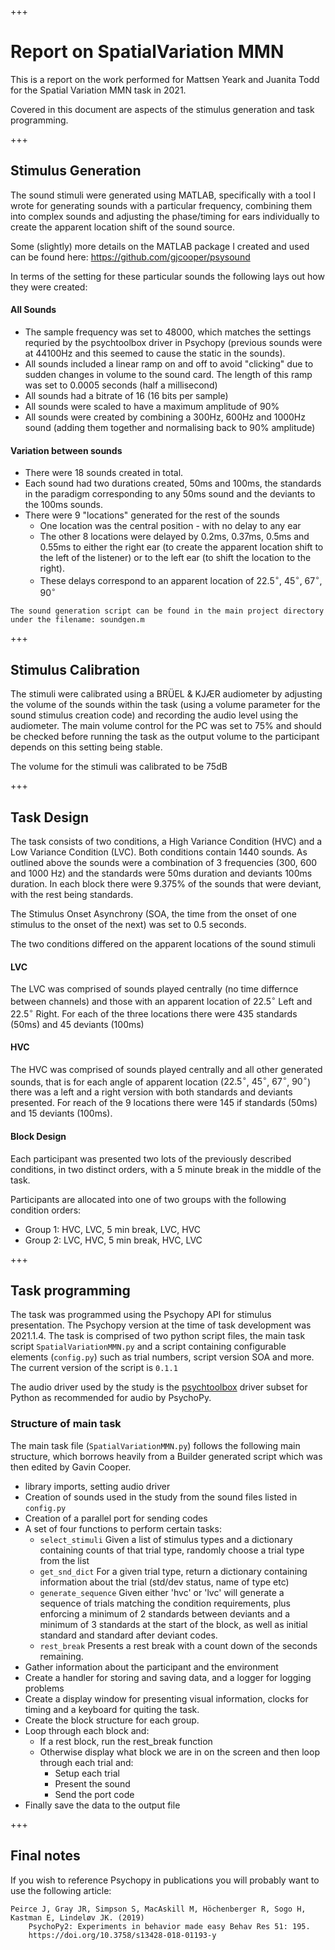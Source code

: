 +++

# Report on SpatialVariation MMN

This is a report on the work performed for Mattsen Yeark and Juanita Todd for the Spatial Variation MMN task  in 2021.

Covered in this document are aspects of the stimulus generation and task programming.

+++

## Stimulus Generation

The sound stimuli were generated using MATLAB, specifically with a tool I wrote for generating sounds with a particular frequency, combining them into complex sounds and adjusting the phase/timing for ears individually to create the apparent location shift of the sound source.

Some (slightly) more details on the MATLAB package I created and used can be found here: https://github.com/gjcooper/psysound

In terms of the setting for these particular sounds the following lays out how they were created:

#### All Sounds

* The sample frequency was set to 48000, which matches the settings requried by the psychtoolbox driver in Psychopy (previous sounds were at 44100Hz and this seemed to cause the static in the sounds).
* All sounds included a linear ramp on and off to avoid "clicking" due to sudden changes in volume to the sound card. The length of this ramp was set to 0.0005 seconds (half a millisecond)
* All sounds had a bitrate of 16 (16 bits per sample)
* All sounds were scaled to have a maximum amplitude of 90%
* All sounds were created by combining a 300Hz, 600Hz and 1000Hz sound (adding them together and normalising back to 90% amplitude)

#### Variation between sounds

* There were 18 sounds created in total.
* Each sound had two durations created, 50ms and 100ms, the standards in the paradigm corresponding to any 50ms sound and the deviants to the 100ms sounds.
* There were 9 "locations" generated for the rest of the sounds
    * One location was the central position - with no delay to any ear
    * The other 8 locations were delayed by 0.2ms, 0.37ms, 0.5ms and 0.55ms to either the right ear (to create the apparent location shift to the left of the listener) or to the left ear (to shift the location to the right).
    * These delays correspond to an apparent location of $22.5^{\circ}$, $45^{\circ}$, $67^{\circ}$, $90^{\circ}$
    
```{note}
The sound generation script can be found in the main project directory under the filename: soundgen.m
```

+++

## Stimulus Calibration

The stimuli were calibrated using a BRÜEL & KJÆR audiometer by adjusting the volume of the sounds within the task (using a volume parameter for the sound stimulus creation code) and recording the audio level using the audiometer. The main volume control for the PC was set to 75% and should be checked before running the task as the output volume to the participant depends on this setting being stable.

The volume for the stimuli was calibrated to be 75dB

+++

## Task Design

The task consists of two conditions, a High Variance Condition (HVC) and a Low Variance Condition (LVC). Both conditions contain 1440 sounds. As outlined above the sounds were a combination of 3 frequencies (300, 600 and 1000 Hz) and the standards were 50ms duration and deviants 100ms duration. In each block there were 9.375% of the sounds that were deviant, with the rest being standards.

The Stimulus Onset Asynchrony (SOA, the time from the onset of one stimulus to the onset of the next) was set to 0.5 seconds.

The two conditions differed on the apparent locations of the sound stimuli

#### LVC 

The LVC was comprised of sounds played centrally (no time differnce between channels) and those with an apparent location of $22.5^{\circ}$ Left and $22.5^{\circ}$ Right. For each of the three locations there were 435 standards (50ms) and 45 deviants (100ms)

#### HVC

The HVC was comprised of sounds played centrally and all other generated sounds, that is for each angle of apparent location ($22.5^{\circ}$, $45^{\circ}$, $67^{\circ}$, $90^{\circ}$) there was a left and a right version with both standards and deviants presented. For reach of the 9 locations there were 145 if standards (50ms) and 15 deviants (100ms).

#### Block Design

Each participant was presented two lots of the previously described conditions, in two distinct orders, with a 5 minute break in the middle of the task.

Participants are allocated into one of two groups with the following condition orders:

* Group 1: HVC, LVC, 5 min break, LVC, HVC
* Group 2: LVC, HVC, 5 min break, HVC, LVC

+++

## Task programming

The task was programmed using the Psychopy API for stimulus presentation. The Psychopy version at the time of task development was 2021.1.4. The task is comprised of two python script files, the main task script `SpatialVariationMMN.py` and a script containing configurable elements (`config.py`) such as trial numbers, script version SOA and more. The current version of the script is `0.1.1`

The audio driver used by the study is the [psychtoolbox](http://psychtoolbox.org) driver subset for Python as recommended for audio by PsychoPy.

### Structure of main task

The main task file (`SpatialVariationMMN.py`) follows the following main structure, which borrows heavily from a Builder generated script which was then edited by Gavin Cooper.

* library imports, setting audio driver
* Creation of sounds used in the study from the sound files listed in `config.py`
* Creation of a parallel port for sending codes
* A set of four functions to perform certain tasks:
    * `select_stimuli` Given a list of stimulus types and a dictionary containing counts of that trial type, randomly choose a trial type from the list
    * `get_snd_dict` For a given trial type, return a dictionary containing information about the trial (std/dev status, name of type etc)
    * `generate_sequence` Given either 'hvc' or 'lvc' will generate a sequence of trials matching the condition requirements, plus enforcing a minimum of 2 standards between deviants and a minimum of 3 standards at the start of the block, as well as initial standard and standard after deviant codes.
    * `rest_break` Presents a rest break with a count down of the seconds remaining.
* Gather information about the participant and the environment
* Create a handler for storing and saving data, and a logger for logging problems
* Create a display window for presenting visual information, clocks for timing and a keyboard for quiting the task.
* Create the block structure for each group.
* Loop through each block and:
    * If a rest block, run the rest_break function
    * Otherwise display what block we are in on the screen and then loop through each trial and:
        * Setup each trial
        * Present the sound
        * Send the port code
* Finally save the data to the output file

+++

## Final notes

If you wish to reference Psychopy in publications you will probably want to use the following article:

    Peirce J, Gray JR, Simpson S, MacAskill M, Höchenberger R, Sogo H, Kastman E, Lindeløv JK. (2019)
        PsychoPy2: Experiments in behavior made easy Behav Res 51: 195.
        https://doi.org/10.3758/s13428-018-01193-y
